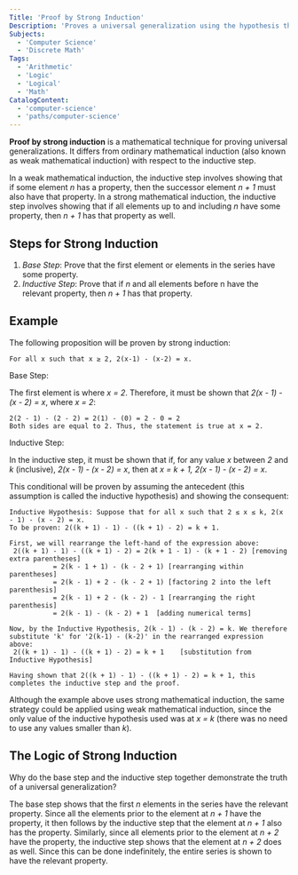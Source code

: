 ```yaml
---
Title: 'Proof by Strong Induction'
Description: 'Proves a universal generalization using the hypothesis that all previous elements in a series have the same property.'
Subjects:
  - 'Computer Science'
  - 'Discrete Math'
Tags:
  - 'Arithmetic'
  - 'Logic'
  - 'Logical'
  - 'Math'
CatalogContent:
  - 'computer-science'
  - 'paths/computer-science'
---
```


**Proof by strong induction** is a mathematical technique for proving universal generalizations. It differs from ordinary mathematical induction (also known as weak mathematical induction) with respect to the inductive step.

In a weak mathematical induction, the inductive step involves showing that if some element _n_ has a property, then the successor element _n + 1_ must also have that property. In a strong mathematical induction, the inductive step involves showing that if all elements up to and including _n_ have some property, then _n + 1_ has that property as well.

## Steps for Strong Induction

1. _Base Step_: Prove that the first element or elements in the series have some property.
2. _Inductive Step_: Prove that if _n_ and all elements before n have the relevant property, then _n + 1_ has that property.

## Example

The following proposition will be proven by strong induction:

```plaintext
For all x such that x ≥ 2, 2(x-1) - (x-2) = x.
```

Base Step:

The first element is where _x = 2_. Therefore, it must be shown that _2(x - 1) - (x - 2) = x_, where _x = 2_:

```plaintext
2(2 - 1) - (2 - 2) = 2(1) - (0) = 2 - 0 = 2
Both sides are equal to 2. Thus, the statement is true at x = 2.
```

Inductive Step:

In the inductive step, it must be shown that if, for any value _x_ between _2_ and _k_ (inclusive), _2(x - 1) - (x - 2) = x_, then at _x = k + 1, 2(x - 1) - (x - 2) = x_.

This conditional will be proven by assuming the antecedent (this assumption is called the inductive hypothesis) and showing the consequent:

```plaintext
Inductive Hypothesis: Suppose that for all x such that 2 ≤ x ≤ k, 2(x - 1) - (x - 2) = x.
To be proven: 2((k + 1) - 1) - ((k + 1) - 2) = k + 1.

First, we will rearrange the left-hand of the expression above:
 2((k + 1) - 1) - ((k + 1) - 2) = 2(k + 1 - 1) - (k + 1 - 2) [removing extra parentheses]
           = 2(k - 1 + 1) - (k - 2 + 1) [rearranging within parentheses]
           = 2(k - 1) + 2 - (k - 2 + 1) [factoring 2 into the left parenthesis]
           = 2(k - 1) + 2 - (k - 2) - 1 [rearranging the right parenthesis]
           = 2(k - 1) - (k - 2) + 1  [adding numerical terms]

Now, by the Inductive Hypothesis, 2(k - 1) - (k - 2) = k. We therefore substitute 'k' for '2(k-1) - (k-2)' in the rearranged expression above:
 2((k + 1) - 1) - ((k + 1) - 2) = k + 1    [substitution from Inductive Hypothesis]

Having shown that 2((k + 1) - 1) - ((k + 1) - 2) = k + 1, this completes the inductive step and the proof.
```

Although the example above uses strong mathematical induction, the same strategy could be applied using weak mathematical induction, since the only value of the inductive hypothesis used was at _x = k_ (there was no need to use any values smaller than _k_).

## The Logic of Strong Induction

Why do the base step and the inductive step together demonstrate the truth of a universal generalization?

The base step shows that the first _n_ elements in the series have the relevant property. Since all the elements prior to the element at _n + 1_ have the property, it then follows by the inductive step that the element at _n + 1_ also has the property. Similarly, since all elements prior to the element at _n + 2_ have the property, the inductive step shows that the element at _n + 2_ does as well. Since this can be done indefinitely, the entire series is shown to have the relevant property.
